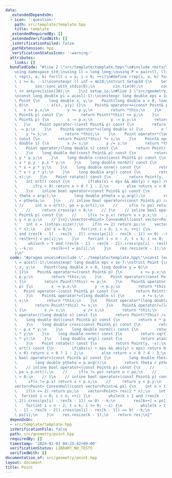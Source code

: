 ```yaml
---
data:
  _extendedDependsOn:
  - icon: ':question:'
    path: src/template/template.hpp
    title: template
  _extendedRequiredBy: []
  _extendedVerifiedWith: []
  _isVerificationFailed: false
  _pathExtension: hpp
  _verificationStatusIcon: ':warning:'
  attributes:
    links: []
  bundledCode: "#line 2 \"src/template/template.hpp\"\n#include <bits/stdc++.h>\n\
    using namespace std;\nusing ll = long long;\nusing P = pair<ll, ll>;\n#define\
    \ rep(i, a, b) for(ll i = a; i < b; ++i)\n#define rrep(i, a, b) for(ll i = a;\
    \ i >= b; --i)\nconstexpr ll inf = 4e18;\nstruct SetupIO {\n    SetupIO() {\n\
    \        ios::sync_with_stdio(0);\n        cin.tie(0);\n        cout << fixed\
    \ << setprecision(30);\n    }\n} setup_io;\n#line 3 \"src/geometry/point.hpp\"\
    \nconst long double pi = acosl(-1);\nconstexpr long double eps = 1e-7;\nstruct\
    \ Point {\n    long double x, y;\n    Point(long double x = 0, long double y =\
    \ 0)\n        : x(x), y(y) {}\n    Point& operator+=(const Point& p) {\n     \
    \   x += p.x;\n        y += p.y;\n        return *this;\n    }\n    Point operator+(const\
    \ Point& p) const {\n        return Point(*this) += p;\n    }\n    Point& operator-=(const\
    \ Point& p) {\n        x -= p.x;\n        y -= p.y;\n        return *this;\n \
    \   }\n    Point operator-(const Point& p) const {\n        return Point(*this)\
    \ -= p;\n    }\n    Point& operator*=(long double s) {\n        x *= s;\n    \
    \    y *= s;\n        return *this;\n    }\n    Point operator*(long double s)\
    \ const {\n        return Point(*this) *= s;\n    }\n    Point& operator/=(long\
    \ double s) {\n        x /= s;\n        y /= s;\n        return *this;\n    }\n\
    \    Point operator/(long double s) const {\n        return Point(*this) /= s;\n\
    \    }\n    long double dot(const Point& p) const {\n        return x * p.x +\
    \ y * p.y;\n    }\n    long double cross(const Point& p) const {\n        return\
    \ x * p.y - p.x * y;\n    }\n    long double norm2() const {\n        return x\
    \ * x + y * y;\n    }\n    long double norm() const {\n        return sqrtl(x\
    \ * x + y * y);\n    }\n    long double arg() const {\n        return atan2l(y,\
    \ x);\n    }\n    Point rotate() const {\n        return Point(y, -x);\n    }\n\
    \    int ort() const {\n        if(abs(x) < eps && abs(y) < eps) return 0;\n \
    \       if(y > 0) return x > 0 ? 1 : 2;\n        else return x > 0 ? 4 : 3;\n\
    \    }\n    inline bool operator<(const Point& p) const {\n        long double\
    \ theta = arg();\n        long double ptheta = p.arg();\n        return theta\
    \ < ptheta;\n    }\n    // inline bool operator<(const Point& p) const {\n   \
    \ //     int o = ort(), po = p.ort();\n    //     if(o != po) return o < po;\n\
    \    //     return cross(p) > 0;\n    // }\n    // inline bool operator<(const\
    \ Point& p) const {\n    //     if(x != p.x) return x < p.x;\n    //     return\
    \ y < p.y;\n    // }\n};\nvector<Point> ConvexHull(const vector<Point>& ps) {\n\
    \    int n = (int)ps.size();\n    if(n <= 2) return ps;\n    vector<Point> res(2\
    \ * n);\n    int k = 0;\n    for(int i = 0; i < n; ++i) {\n        while(k > 1\
    \ and (res[k - 1] - res[k - 2]).cross(ps[i] - res[k - 1]) <= 0) --k;\n       \
    \ res[k++] = ps[i];\n    }\n    for(int i = n - 2, t = k; i >= 0; --i) {\n   \
    \     while(k > t and (res[k - 1] - res[k - 2]).cross(ps[i] - res[k - 1]) <= 0)\
    \ --k;\n        res[k++] = ps[i];\n    }\n    res.resize(k - 1);\n    return res;\n\
    }\n"
  code: "#pragma once\n#include \"../template/template.hpp\"\nconst long double pi\
    \ = acosl(-1);\nconstexpr long double eps = 1e-7;\nstruct Point {\n    long double\
    \ x, y;\n    Point(long double x = 0, long double y = 0)\n        : x(x), y(y)\
    \ {}\n    Point& operator+=(const Point& p) {\n        x += p.x;\n        y +=\
    \ p.y;\n        return *this;\n    }\n    Point operator+(const Point& p) const\
    \ {\n        return Point(*this) += p;\n    }\n    Point& operator-=(const Point&\
    \ p) {\n        x -= p.x;\n        y -= p.y;\n        return *this;\n    }\n \
    \   Point operator-(const Point& p) const {\n        return Point(*this) -= p;\n\
    \    }\n    Point& operator*=(long double s) {\n        x *= s;\n        y *=\
    \ s;\n        return *this;\n    }\n    Point operator*(long double s) const {\n\
    \        return Point(*this) *= s;\n    }\n    Point& operator/=(long double s)\
    \ {\n        x /= s;\n        y /= s;\n        return *this;\n    }\n    Point\
    \ operator/(long double s) const {\n        return Point(*this) /= s;\n    }\n\
    \    long double dot(const Point& p) const {\n        return x * p.x + y * p.y;\n\
    \    }\n    long double cross(const Point& p) const {\n        return x * p.y\
    \ - p.x * y;\n    }\n    long double norm2() const {\n        return x * x + y\
    \ * y;\n    }\n    long double norm() const {\n        return sqrtl(x * x + y\
    \ * y);\n    }\n    long double arg() const {\n        return atan2l(y, x);\n\
    \    }\n    Point rotate() const {\n        return Point(y, -x);\n    }\n    int\
    \ ort() const {\n        if(abs(x) < eps && abs(y) < eps) return 0;\n        if(y\
    \ > 0) return x > 0 ? 1 : 2;\n        else return x > 0 ? 4 : 3;\n    }\n    inline\
    \ bool operator<(const Point& p) const {\n        long double theta = arg();\n\
    \        long double ptheta = p.arg();\n        return theta < ptheta;\n    }\n\
    \    // inline bool operator<(const Point& p) const {\n    //     int o = ort(),\
    \ po = p.ort();\n    //     if(o != po) return o < po;\n    //     return cross(p)\
    \ > 0;\n    // }\n    // inline bool operator<(const Point& p) const {\n    //\
    \     if(x != p.x) return x < p.x;\n    //     return y < p.y;\n    // }\n};\n\
    vector<Point> ConvexHull(const vector<Point>& ps) {\n    int n = (int)ps.size();\n\
    \    if(n <= 2) return ps;\n    vector<Point> res(2 * n);\n    int k = 0;\n  \
    \  for(int i = 0; i < n; ++i) {\n        while(k > 1 and (res[k - 1] - res[k -\
    \ 2]).cross(ps[i] - res[k - 1]) <= 0) --k;\n        res[k++] = ps[i];\n    }\n\
    \    for(int i = n - 2, t = k; i >= 0; --i) {\n        while(k > t and (res[k\
    \ - 1] - res[k - 2]).cross(ps[i] - res[k - 1]) <= 0) --k;\n        res[k++] =\
    \ ps[i];\n    }\n    res.resize(k - 1);\n    return res;\n}"
  dependsOn:
  - src/template/template.hpp
  isVerificationFile: false
  path: src/geometry/point.hpp
  requiredBy: []
  timestamp: '2024-01-03 04:25:42+09:00'
  verificationStatus: LIBRARY_NO_TESTS
  verifiedWith: []
documentation_of: src/geometry/point.hpp
layout: document
title: Point
---
```

